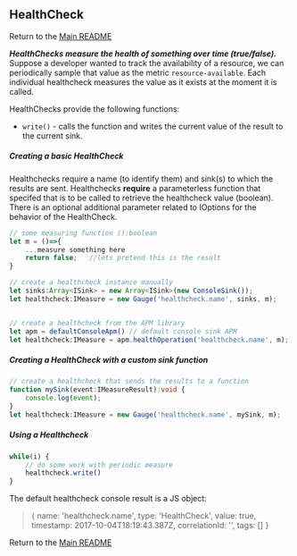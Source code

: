 ## HealthCheck
Return to the [Main README](../README.md)

**_HealthChecks measure the health of something over time (true/false)._** Suppose a developer wanted to track the availability of a resource, we can periodically sample that value as the metric `resource-available`.  Each individual healthcheck measures the value as it exists at the moment it is called.

HealthChecks provide the following functions:
* `write()` - calls the function and writes the current value of the result to the current sink.

##### Creating a basic HealthCheck
Healthchecks require a name (to identify them) and sink(s) to which the results are sent. Healthchecks **require** a parameterless function that specifed that is to be called to retrieve the healthcheck value (boolean). There is an optional additional parameter related to IOptions for the behavior of the HealthCheck.
```typescript
// some measuring function ():boolean
let m = ()=>{
    ...measure something here
    return false;   //lets pretend this is the result
}

// create a healthcheck instance manually
let sinks:Array<ISink> = new Array<ISink>(new ConsoleSink());
let healthcheck:IMeasure = new Gauge('healthcheck.name', sinks, m);


// create a healthcheck from the APM library
let apm = defaultConsoleApm() // default console sink APM
let healthcheck:IMeasure = apm.healthOperation('healthcheck.name', m);
```
##### Creating a HealthCheck with a custom sink function
```typescript
// create a healthcheck that sends the results to a function
function mySink(event:IMeasureResult):void {
    console.log(event);
}
let healthcheck:IMeasure = new Gauge('healthcheck.name', mySink, m);
```
##### Using a Healthcheck
```typescript
while(i) {
    // do some work with periodic measure
    healthcheck.write()
}

```
The default healthcheck console result is a JS object:

> {
    name: 'healthcheck.name',
    type: 'HealthCheck',
    value: true,
    timestamp: 2017-10-04T18:19:43.387Z,
    correlationId: '',
    tags: []
}

Return to the [Main README](../README.md)